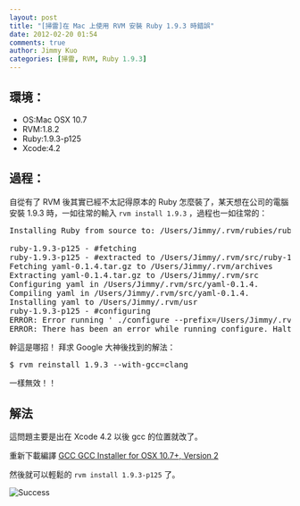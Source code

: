 ```yaml
---
layout: post
title: "[掃雷]在 Mac 上使用 RVM 安裝 Ruby 1.9.3 時錯誤"
date: 2012-02-20 01:54
comments: true
author: Jimmy Kuo
categories: [掃雷, RVM, Ruby 1.9.3]
---
```

## 環境：

* OS:Mac OSX 10.7
* RVM:1.8.2
* Ruby:1.9.3-p125
* Xcode:4.2

## 過程：

自從有了 RVM 後其實已經不太記得原本的 Ruby 怎麼裝了，某天想在公司的電腦安裝 1.9.3 時，一如往常的輸入 `rvm install 1.9.3` ，過程也一如往常的：
<pre>
Installing Ruby from source to: /Users/Jimmy/.rvm/rubies/ruby-1.9.3-p125, this may take a while depending on your cpu(s)...

ruby-1.9.3-p125 - #fetching
ruby-1.9.3-p125 - #extracted to /Users/Jimmy/.rvm/src/ruby-1.9.3-p125 (already extracted)
Fetching yaml-0.1.4.tar.gz to /Users/Jimmy/.rvm/archives
Extracting yaml-0.1.4.tar.gz to /Users/Jimmy/.rvm/src
Configuring yaml in /Users/Jimmy/.rvm/src/yaml-0.1.4.
Compiling yaml in /Users/Jimmy/.rvm/src/yaml-0.1.4.
Installing yaml to /Users/Jimmy/.rvm/usr
ruby-1.9.3-p125 - #configuring
ERROR: Error running ' ./configure --prefix=/Users/Jimmy/.rvm/rubies/ruby-1.9.3-p125 --enable-shared --disable-install-doc --with-libyaml-dir=/Users/Jimmy/.rvm/usr ', please read /Users/Jimmy/.rvm/log/ruby-1.9.3-p125/configure.log
ERROR: There has been an error while running configure. Halting the installation.
</pre>

幹這是哪招！ 拜求 Google 大神後找到的解法：

<pre>
$ rvm reinstall 1.9.3 --with-gcc=clang
</pre>

一樣無效！！

## 解法
這問題主要是出在 Xcode 4.2 以後 gcc 的位置就改了。

重新下載編譯 [GCC GCC Installer for OSX 10.7+, Version 2](https://github.com/kennethreitz/osx-gcc-installer/downloads)

然後就可以輕鬆的 `rvm install 1.9.3-p125` 了。

![Success](https://lh3.googleusercontent.com/-6T1CNuz-D2Q/T0FDdB75zhI/AAAAAAAABEM/6H_FdBLZZUU/s800/14869308.jpg)
